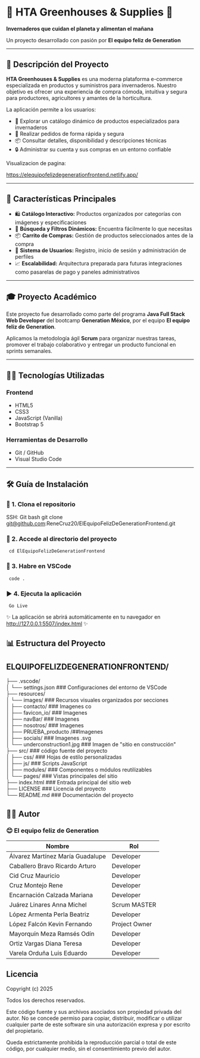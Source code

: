 
# 🌿 HTA Greenhouses & Supplies 🌿  
**Invernaderos que cuidan el planeta y alimentan el mañana**

Un proyecto desarrollado con pasión por **El equipo feliz de Generation**

---

## 📝 Descripción del Proyecto

**HTA Greenhouses & Supplies** es una moderna plataforma e-commerce especializada en productos y suministros para invernaderos. Nuestro objetivo es ofrecer una experiencia de compra cómoda, intuitiva y segura para productores, agricultores y amantes de la horticultura.

La aplicación permite a los usuarios:

- 🌱 Explorar un catálogo dinámico de productos especializados para invernaderos  
- 🛒 Realizar pedidos de forma rápida y segura  
- 📦 Consultar detalles, disponibilidad y descripciones técnicas  
- 🔒 Administrar su cuenta y sus compras en un entorno confiable  

 Visualizacion de pagina:

 https://elequipofelizdegenerationfrontend.netlify.app/ 

---
 

## 🎯 Características Principales

- 🛍️ **Catálogo Interactivo:** Productos organizados por categorías con imágenes y especificaciones  
- 🔎 **Búsqueda y Filtros Dinámicos:** Encuentra fácilmente lo que necesitas  
- 📦 **Carrito de Compras:** Gestión de productos seleccionados antes de la compra  
- 🔐 **Sistema de Usuarios:** Registro, inicio de sesión y administración de perfiles  
- 📈 **Escalabilidad:** Arquitectura preparada para futuras integraciones como pasarelas de pago y paneles administrativos  

---

## 🎓 Proyecto Académico

Este proyecto fue desarrollado como parte del programa **Java Full Stack Web Developer** del bootcamp **Generation México**, por el equipo **El equipo feliz de Generation**.

Aplicamos la metodología ágil **Scrum** para organizar nuestras tareas, promover el trabajo colaborativo y entregar un producto funcional en sprints semanales.

---

## 👨‍💻 Tecnologías Utilizadas

### Frontend                                                     
- HTML5  
- CSS3  
- JavaScript (Vanilla)  
- Bootstrap 5

### Herramientas de Desarrollo
- Git / GitHub  
- Visual Studio Code  
 

---

## 🛠️ Guía de Instalación

###  🔁 1. Clona el repositorio

SSH:
  Git bash
     git clone git@github.com:ReneCruz20/ElEquipoFelizDeGenerationFrontend.git

###   📁 2. Accede al directorio del proyecto
     cd ElEquipoFelizDeGenerationFrontend

###   🚀 3. Habre en VSCode
     code .

###  ▶️ 4. Ejecuta la aplicación

     Go Live


 ✨ La aplicación se abrirá automáticamente en tu navegador en http://127.0.0.1:5507/index.html ✨


## 📊 Estructura del Proyecto

## ELQUIPOFELIZDEGENERATIONFRONTEND/
├── .vscode/       
│ └── settings.json ### Configuraciones del entorno de VSCode    
├── resources/   
│ └── images/ ### Recursos visuales organizados por secciones    
│ ├── contacto/ ### Imagenes co   
│ ├── favicon_io/ ### Imagenes    
│ ├── navBar/  ### Imagenes                                                 
│ ├── nosotros/ ### Imagenes     
│ ├── PRUEBA_producto /##Imagenes                                                         
│ ├── socials/ ### Imagenes .svg                                           
│ └── underconstruction1.jpg ### Imagen de "sitio en construcción"        
├── src/   ### código fuente del proyecto           
│ ├── css/ ### Hojas de estilo personalizadas                  
│ ├── js/ ### Scripts JavaScript        
│ ├── modules/ ### Componentes o módulos reutilizables     
│ └── pages/ ### Vistas principales del sitio             
├── index.html ### Entrada principal del sitio web                           
├── LICENSE ### Licencia del proyecto                     
└── README.md ### Documentación del proyecto

   

 
 ## 👩‍💻 Autor
  ###  😊 El equipo feliz de Generation 
|   Nombre                         | Rol                                 |
| -------------------------------- | ----------------------------------- |
| Álvarez Martínez María Guadalupe | Developer                           |                  
| Caballero Bravo Ricardo Arturo   | Developer                           |              
| Cid Cruz Mauricio                | Developer                           |                     
| Cruz Montejo Rene                | Developer                           |                        
| Encarnación Calzada Mariana      | Developer                           |              
| Juárez Linares Anna Michel       | Scrum MASTER                        |                       
| López Armenta Perla Beatriz      | Developer                           |                   
| López Falcón Kevin Fernando      | Project Owner                       |                      
| Mayorquín Meza Ramsés Odín       | Developer                           | 
| Ortiz Vargas Diana Teresa        | Developer                           |               
| Varela Orduña Luis Eduardo       | Developer                           |



 ## Licencia
  Copyright (c) 2025 

Todos los derechos reservados.

Este código fuente y sus archivos asociados son propiedad privada del autor. 
No se concede permiso para copiar, distribuir, modificar o utilizar cualquier parte de este software sin una autorización expresa y por escrito del propietario.

Queda estrictamente prohibida la reproducción parcial o total de este código, por cualquier medio, sin el consentimiento previo del autor.




